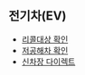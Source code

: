 ## 전기차(EV)
  
- [리콜대상 확인](https://www.car.go.kr/ri/recall/list.do)  
- [저공해차 확인](https://www.ev.or.kr/lcvms-portal/EP020401000SF02.do)  
- [신차장 다이렉트](https://direct.lotterentacar.net/#)
